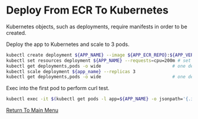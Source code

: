 # Deploy From ECR To Kubernetes

Kubernetes objects, such as deployments, require manifests in order to be created. 

Deploy the app to Kubernetes and scale to 3 pods.
```bash
kubectl create deployment ${APP_NAME} --image ${APP_ECR_REPO}:${APP_VERSION}
kubectl set resources deployment ${APP_NAME} --requests=cpu=200m # set a reasonable resource allocation (for scaling)
kubectl get deployments,pods -o wide                           # one deployment, one pod
kubectl scale deployment ${app_name} --replicas 3
kubectl get deployments,pods -o wide                           # one deployment, three pods
```

Exec into the first pod to perform curl test.
```bash
kubectl exec -it $(kubectl get pods -l app=${APP_NAME} -o jsonpath='{.items[0].metadata.name}') -- curl localhost:80
```

[Return To Main Menu](/README.md)
